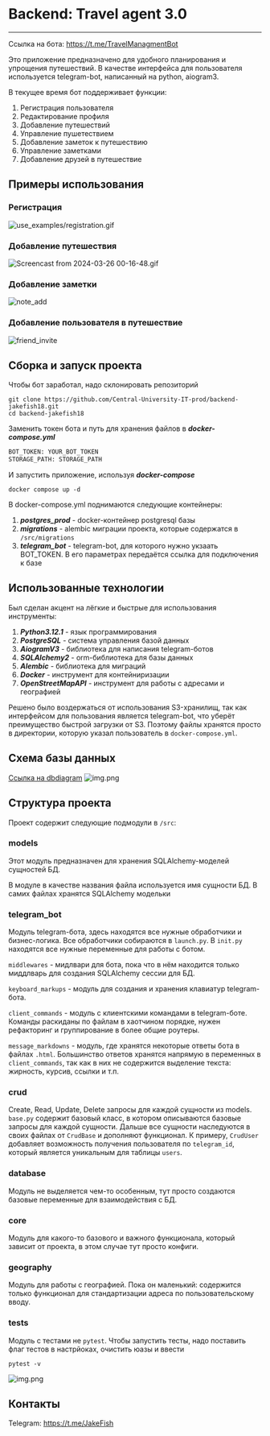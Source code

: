 # Backend: Travel agent 3.0 
___
Ссылка на бота: https://t.me/TravelManagmentBot

Это приложение предназначено для удобного планирования и упрощения путешествий. В качестве интерфейса для
пользователя используется telegram-bot, написанный на python, aiogram3. 

В текущее время бот поддерживает функции:
1. Регистрация пользователя
2. Редактирование профиля
3. Добавление путешествий
4. Управление пушетествием
5. Добавление заметок к путешествию
6. Управление заметками
7. Добавление друзей в путешествие

## Примеры использования

### Регистрация
![use_examples/registration.gif](use_examples/registration.gif)
### Добавление путешествия
![Screencast from 2024-03-26 00-16-48.gif](use_examples/travel_add.gif)
### Добавление заметки
![note_add](use_examples/note_add.gif)
### Добавление пользователя в путешествие
![friend_invite](use_examples/friend_invite.gif)
## Сборка и запуск проекта
Чтобы бот заработал, надо склонировать репозиторий

```shell
git clone https://github.com/Central-University-IT-prod/backend-jakefish18.git
cd backend-jakefish18
```

Заменить токен бота и путь для хранения файлов в **_docker-compose.yml_**
```dockerfile
BOT_TOKEN: YOUR_BOT_TOKEN
STORAGE_PATH: STORAGE_PATH
```

И запустить приложение, используя _**docker-compose**_
```shell
docker compose up -d
```

В docker-compose.yml поднимаются следующие контейнеры:
1. _**postgres_prod**_ - docker-контейнер postgresql базы
2. _**migrations**_ - alembic миграции проекта, которые содержатся в ```/src/migrations```
3. _**telegram_bot**_ - telegram-bot, для которого нужно укзаать BOT_TOKEN. В его параметрах передаётся ссылка для подключения к базе

## Использованные технологии
Был сделан акцент на лёгкие и быстрые для использования инструменты:
1. _**Python3.12.1**_ - язык программирования
2. _**PostgreSQL**_ - система управления базой данных
3. _**AiogramV3**_ - библиотека для написания telegram-ботов
4. _**SQLAlchemy2**_ - orm-библиотека для базы данных
5. _**Alembic**_ - библиотека для миграций
6. _**Docker**_ - инструмент для контейниризации
7. _**OpenStreetMapAPI**_ - инструмент для работы с адресами и географией

Решено было воздержаться от использования S3-хранилищ, так как интерфейсом для пользования является 
telegram-bot, что уберёт преимущество быстрой загрузки от S3. Поэтому файлы хранятся просто в директории, которую указал пользователь в ```docker-compose.yml```.

## Схема базы данных
[Ссылка на dbdiagram](https://dbdiagram.io/d/6600119cae072629cecfe34a)
![img.png](database_schema.png)

## Структура проекта
Проект содержит следующие подмодули в ```/src```:

### models
Этот модуль предназначен для хранения SQLAlchemy-моделей сущностей БД.

В модуле в качестве названия файла используется имя сущности БД. В самих файлах хранятся SQLAlchemy модельки

### telegram_bot
Модуль telegram-бота, здесь находятся все нужные обработчики и бизнес-логика. 
Все обработчики собираются в ```launch.py```. В ```init.py``` находятся все нужные переменные для работы с ботом.

```middlewares``` - мидлвари для бота, пока что в нём находится только миддлварь для создания SQLAlchemy сессии для БД.

```keyboard_markups``` - модуль для создания и хранения клавиатур telegram-бота.

```client_commands``` - модуль с клиентскими командами в telegram-боте. Команды раскиданы по файлам в хаотчином порядке, нужен рефакторинг и группирование в более общие роутеры.

```message_markdowns``` - модуль, где хранятся некоторые ответы бота в файлах ```.html```. Большинство ответов хранятся напрямую в переменных в ```client_commands```, так как в них не содержится выделение текста: жирность, курсив, ссылки и т.п.

### crud

Create, Read, Update, Delete запросы для каждой сущности из models. ```base.py``` содержит базовый класс, в котором описываются
базовые запросы для каждой сущности. Дальше все сущности наследуются в своих файлах от ```CrudBase``` и дополняют функционал.
К примеру, ```CrudUser``` добавляет возможность получения пользователя по ```telegram_id```, который является уникальным для таблицы ```users```.

### database 

Модуль не выделяется чем-то особенным, тут просто создаются базовые переменные для взаимодействия с БД.

### core

Модуль для какого-то базового и важного функционала, который зависит от проекта, в этом случае тут просто конфиги.

### geography

Модуль для работы с географией. Пока он маленький: содержится только функционал для стандартизации адреса по пользовательскому вводу.

### tests

Модуль с тестами не ```pytest```. Чтобы запустить тесты, надо поставить флаг тестов в настрйоках, очистить юазы и ввести 
```shell
pytest -v
```
![img.png](tests.png)
## Контакты

Telegram: https://t.me/JakeFish